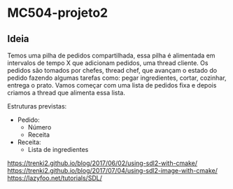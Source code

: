 # MC504-projeto2

## Ideia

Temos uma pilha de pedidos compartilhada, essa pilha é alimentada em intervalos de tempo X que adicionam pedidos, uma thread cliente.
Os pedidos são tomados por chefes, thread chef, que avançam o estado do pedido fazendo algumas tarefas como: pegar ingredientes, cortar, cozinhar, entrega o prato.
Vamos começar com uma lista de pedidos fixa e depois criamos a thread que alimenta essa lista.

Estruturas previstas:
- Pedido:
  - Número
  - Receita
- Receita:
  - Lista de ingredientes

https://trenki2.github.io/blog/2017/06/02/using-sdl2-with-cmake/
https://trenki2.github.io/blog/2017/07/04/using-sdl2-image-with-cmake/
https://lazyfoo.net/tutorials/SDL/